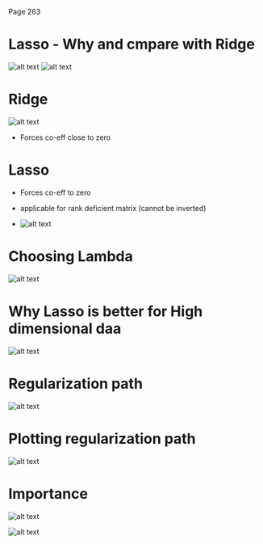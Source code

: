 Page 263
# Lasso - Why and cmpare with Ridge

![alt text](image-89.png)
![alt text](image-90.png)

# Ridge
![alt text](image-91.png)
- Forces co-eff close to zero
  
# Lasso
- Forces co-eff to zero
- applicable for rank deficient matrix (cannot be inverted)
  
- ![alt text](image-92.png)

# Choosing Lambda
![alt text](image-93.png)

# Why Lasso is better for High dimensional daa
![alt text](image-94.png)

# Regularization path
![alt text](image-95.png)

# Plotting regularization path
![alt text](image-96.png)

# Importance
![alt text](image-97.png)

![alt text](image-98.png)
